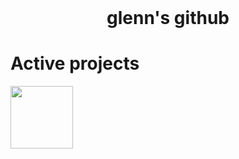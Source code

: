 <h1 align="center" style="margin-top: 0px;">glenn's github</h1>

# Active projects

<img src="https://repository-images.githubusercontent.com/506043534/2a6e120c-bd26-4ea9-99f0-2e42431a47b4" width="100">

<!--
**replicant0wnz/replicant0wnz** is a ✨ _special_ ✨ repository because its `README.md` (this file) appears on your GitHub profile.

Here are some ideas to get you started:

- 🌱 I’m currently learning ...
- 👯 I’m looking to collaborate on ...
- 🤔 I’m looking for help with ...
- 💬 Ask me about ...
- 📫 How to reach me: ...
- 😄 Pronouns: ...
- ⚡ Fun fact: ...
-->
